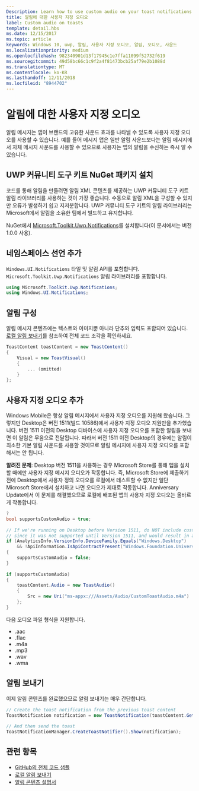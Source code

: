 ```yaml
---
Description: Learn how to use custom audio on your toast notifications.
title: 알림에 대한 사용자 지정 오디오
label: Custom audio on toasts
template: detail.hbs
ms.date: 12/15/2017
ms.topic: article
keywords: Windows 10, uwp, 알림, 사용자 지정 오디오, 알림, 오디오, 사운드
ms.localizationpriority: medium
ms.openlocfilehash: 982340901d13f17945c1e7ffa11099f52732f619
ms.sourcegitcommit: 49d58bc66c1c9f2a4f81473bcb25af79e2b1088d
ms.translationtype: MT
ms.contentlocale: ko-KR
ms.lasthandoff: 12/11/2018
ms.locfileid: "8944702"
---
```

# <a name="custom-audio-on-toasts"></a>알림에 대한 사용자 지정 오디오

알림 메시지는 앱이 브랜드의 고유한 사운드 효과를 나타낼 수 있도록 사용자 지정 오디오를 사용할 수 있습니다. 예를 들어 메시지 앱은 일반 알림 사운드보다는 알림 메시지에서 자체 메시지 사운드를 사용할 수 있으므로 사용자는 앱의 알림을 수신하는 즉시 알 수 있습니다.

## <a name="install-uwp-community-toolkit-nuget-package"></a>UWP 커뮤니티 도구 키트 NuGet 패키지 설치

코드를 통해 알림을 만들려면 알림 XML 콘텐츠를 제공하는 UWP 커뮤니티 도구 키트 알림 라이브러리를 사용하는 것이 가장 좋습니다. 수동으로 알림 XML을 구성할 수 있지만 오류가 발생하기 쉽고 지저분합니다. UWP 커뮤니티 도구 키트의 알림 라이브러리는 Microsoft에서 알림을 소유한 팀에서 빌드하고 유지합니다.

NuGet에서 [Microsoft.Toolkit.Uwp.Notifications](https://www.nuget.org/packages/Microsoft.Toolkit.Uwp.Notifications/)를 설치합니다(이 문서에서는 버전 1.0.0 사용).


## <a name="add-namespace-declarations"></a>네임스페이스 선언 추가

`Windows.UI.Notifications` 타일 및 알림 API를 포함합니다. `Microsoft.Toolkit.Uwp.Notifications` 알림 라이브러리를 포함합니다.

```csharp
using Microsoft.Toolkit.Uwp.Notifications;
using Windows.UI.Notifications;
```


## <a name="construct-the-notification"></a>알림 구성

알림 메시지 콘텐츠에는 텍스트와 이미지뿐 아니라 단추와 입력도 포함되어 있습니다. [로컬 알림 보내기](send-local-toast.md)를 참조하여 전체 코드 조각을 확인하세요.

```csharp
ToastContent toastContent = new ToastContent()
{
    Visual = new ToastVisual()
    {
        ... (omitted)
    }
};
```


## <a name="add-the-custom-audio"></a>사용자 지정 오디오 추가

Windows Mobile은 항상 알림 메시지에서 사용자 지정 오디오를 지원해 왔습니다. 그렇지만 Desktop은 버전 1511(빌드 10586)에서 사용자 지정 오디오 지원만을 추가했습니다. 버전 1511 이전의 Desktop 디바이스에 사용자 지정 오디오를 포함한 알림을 보내면 이 알림은 무음으로 전달됩니다. 따라서 버전 1511 이전 Desktop의 경우에는 알림이 최소한 기본 알림 사운드를 사용할 것이므로 알림 메시지에 사용자 지정 오디오를 포함해서는 안 됩니다.

**알려진 문제**: Desktop 버전 1511을 사용하는 경우 Microsoft Store를 통해 앱을 설치할 때에만 사용자 지정 메시지 오디오가 작동합니다. 즉, Microsoft Store에 제출하기 전에 Desktop에서 사용자 정의 오디오를 로컬에서 테스트할 수 없지만 일단 Microsoft Store에서 설치하고 나면 오디오가 제대로 작동합니다. Anniversary Update에서 이 문제를 해결했으므로 로컬에 배포된 앱의 사용자 지정 오디오는 올바르게 작동합니다.

```csharp
?
bool supportsCustomAudio = true;
 
// If we're running on Desktop before Version 1511, do NOT include custom audio
// since it was not supported until Version 1511, and would result in a silent toast.
if (AnalyticsInfo.VersionInfo.DeviceFamily.Equals("Windows.Desktop")
    && !ApiInformation.IsApiContractPresent("Windows.Foundation.UniversalApiContract", 2))
{
    supportsCustomAudio = false;
}
 
if (supportsCustomAudio)
{
    toastContent.Audio = new ToastAudio()
    {
        Src = new Uri("ms-appx:///Assets/Audio/CustomToastAudio.m4a")
    };
}
```

다음 오디오 파일 형식을 지원합니다.

- .aac
- .flac
- .m4a
- .mp3
- .wav
- .wma


## <a name="send-the-notification"></a>알림 보내기

이제 알림 콘텐츠를 완료했으므로 알림 보내기는 매우 간단합니다.

```csharp
// Create the toast notification from the previous toast content
ToastNotification notification = new ToastNotification(toastContent.GetXml());
             
// And then send the toast
ToastNotificationManager.CreateToastNotifier().Show(notification);
```


## <a name="related-topics"></a>관련 항목

- [GitHub의 전체 코드 샘플](https://github.com/WindowsNotifications/quickstart-toast-with-custom-audio)
- [로컬 알림 보내기](send-local-toast.md)
- [알림 콘텐츠 설명서](adaptive-interactive-toasts.md)